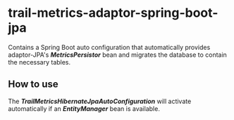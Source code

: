 # trail-metrics-adaptor-spring-boot-jpa

Contains a Spring Boot auto configuration that automatically provides adaptor-JPA's **_MetricsPersistor_** bean and migrates the database to contain the necessary tables.

## How to use

The **_TrailMetricsHibernateJpaAutoConfiguration_** will activate automatically if an **_EntityManager_** bean is available.